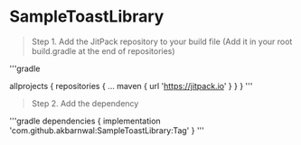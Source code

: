 # SampleToastLibrary

> Step 1. Add the JitPack repository to your build file
(Add it in your root build.gradle at the end of repositories)

'''gradle

allprojects {
		repositories {
			...
			maven { url 'https://jitpack.io' }
		}
}
'''  
  
> Step 2. Add the dependency 

'''gradle
dependencies {
	        implementation 'com.github.akbarnwal:SampleToastLibrary:Tag'
	}
'''	
  
